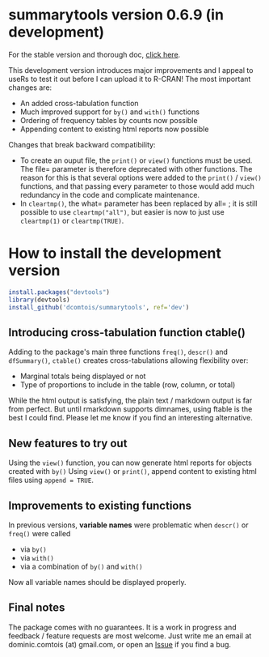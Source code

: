 # summarytools version 0.6.9 (in development)

For the stable version and thorough doc, [click here](https://github.com/dcomtois/summarytools).

This development version introduces major improvements and I appeal to useRs to test it out before I can upload it to R-CRAN! The most important changes are:
  - An added cross-tabulation function 
  - Much improved support for `by()` and `with()` functions 
  - Ordering of frequency tables by counts now possible  
  - Appending content to existing html reports now possible 

Changes that break backward compatibility:
  - To create an ouput file, the `print()` or `view()` functions must be used. The file= parameter is therefore deprecated with other functions. The reason for this is that several options were added to the `print()` / `view()` functions, and that passing every parameter to those would add much redundancy in the code and complicate maintenance. 
  - In `cleartmp()`, the what= parameter has been replaced by all= ; it is still possible to use `cleartmp("all")`, but easier is now to just use `cleartmp(1)` or `cleartmp(TRUE)`.

# How to install the development version

```r
install.packages("devtools")
library(devtools)
install_github('dcomtois/summarytools', ref='dev')
```

## Introducing cross-tabulation function ctable()

Adding to the package's main three functions `freq()`, `descr()` and `dfSummary()`, `ctable()` creates cross-tabulations allowing flexibility over:
 - Marginal totals being displayed or not 
 - Type of proportions to include in the table (row, column, or total) 

While the html output is satisfying, the plain text / markdown output is far from perfect. But until rmarkdown supports dimnames, using ftable is the best I could find. Please let me know if you find an interesting alternative.

## New features to try out

Using the `view()` function, you can now generate html reports for objects created with `by()` 
Using `view()` or `print()`, append content to existing html files using `append = TRUE`. 
 
## Improvements to existing functions

In previous versions, **variable names** were problematic when `descr()` or `freq()` were called
 - via `by()` 
 - via `with()` 
 - via a combination of `by()` and `with()` 

Now all variable names should be displayed properly.

## Final notes

The package comes with no guarantees. It is a work in progress and feedback / feature requests are most welcome. Just write me an email at dominic.comtois (at) gmail.com, or open an [Issue](https://github.com/dcomtois/summarytools/issues) if you find a bug.
